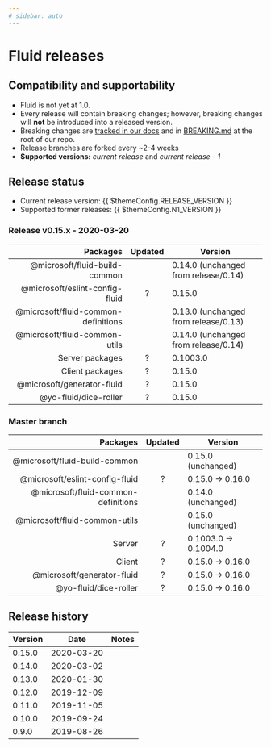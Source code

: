 ```yaml
---
# sidebar: auto
---
```


# Fluid releases

## Compatibility and supportability

- Fluid is not yet at 1.0.
- Every release will contain breaking changes; however, breaking changes will **not** be
  introduced into a released version.
- Breaking changes are [tracked in our docs](./breaking-changes.md) and in
  [BREAKING.md](https://github.com/microsoft/FluidFramework/blob/master/BREAKING.md) at the root of our repo.
- Release branches are forked every ~2-4 weeks
- **Supported versions:** _current release_ and _current release - 1_


## Release status

- Current release version: {{ $themeConfig.RELEASE_VERSION }}
- Supported former releases: {{ $themeConfig.N1_VERSION }}

### Release v0.15.x - 2020-03-20

| Packages                            | Updated | Version                              |
| ----------------------------------: | :-----: | ------------------------------------ |
| @microsoft/fluid-build-common       |         | 0.14.0 (unchanged from release/0.14) |
| @microsoft/eslint-config-fluid      | ?       | 0.15.0                               |
| @microsoft/fluid-common-definitions |         | 0.13.0 (unchanged from release/0.13) |
| @microsoft/fluid-common-utils       |         | 0.14.0 (unchanged from release/0.14) |
| Server packages                     | ?       | 0.1003.0                             |
| Client packages                     | ?       | 0.15.0                               |
| @microsoft/generator-fluid          | ?       | 0.15.0                               |
| @yo-fluid/dice-roller               | ?       | 0.15.0                               |

### Master branch

| Packages                            | Updated | Version              |
| ----------------------------------: | :-----: | -------------------- |
| @microsoft/fluid-build-common       |         | 0.15.0 (unchanged)   |
| @microsoft/eslint-config-fluid      | ?       | 0.15.0 -> 0.16.0     |
| @microsoft/fluid-common-definitions |         | 0.14.0 (unchanged)   |
| @microsoft/fluid-common-utils       |         | 0.15.0 (unchanged)   |
| Server                              | ?       | 0.1003.0 -> 0.1004.0 |
| Client                              | ?       | 0.15.0 -> 0.16.0     |
| @microsoft/generator-fluid          | ?       | 0.15.0 -> 0.16.0     |
| @yo-fluid/dice-roller               | ?       | 0.15.0 -> 0.16.0     |


## Release history

| Version | Date       | Notes |
| ------- | ---------- | ----- |
| 0.15.0  | 2020-03-20 |       |
| 0.14.0  | 2020-03-02 |       |
| 0.13.0  | 2020-01-30 |       |
| 0.12.0  | 2019-12-09 |       |
| 0.11.0  | 2019-11-05 |       |
| 0.10.0  | 2019-09-24 |       |
| 0.9.0   | 2019-08-26 |       |
